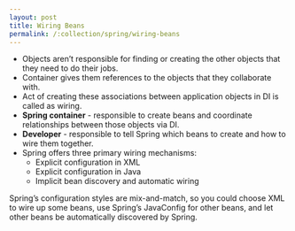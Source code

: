 ```yaml
---
layout: post
title: Wiring Beans
permalink: /:collection/spring/wiring-beans
---
```


- Objects aren’t responsible for finding or creating the other objects that they need to do their jobs. 
- Container gives them references to the objects that they collaborate with. 
- Act of creating these associations between application objects in DI is called as wiring.
- **Spring container** - responsible to create beans and coordinate relationships between those objects via DI. 
- **Developer** - responsible to tell Spring which beans to create and how to wire them together. 
- Spring offers three primary wiring mechanisms:
  - Explicit configuration in XML
  - Explicit configuration in Java
  - Implicit bean discovery and automatic wiring

Spring’s configuration styles are mix-and-match, so you could choose XML to wire up some beans, use Spring’s JavaConfig for other beans, and let other beans be automatically discovered by Spring.
